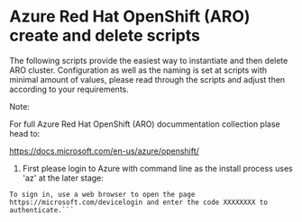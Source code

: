 # Azure Red Hat OpenShift (ARO) create and delete scripts

The following scripts provide the easiest way to instantiate and then delete ARO cluster. Configuration as well as the naming is set at scripts with minimal amount of values, please read through the scripts and adjust then according to your requirements.

Note:

For full Azure Red Hat OpenShift (ARO) docummentation collection plase head to:

https://docs.microsoft.com/en-us/azure/openshift/

1. First please login to Azure with command line as the install process uses 'az' at the later stage:

``` az login --use-device-code
To sign in, use a web browser to open the page https://microsoft.com/devicelogin and enter the code XXXXXXXX to authenticate.```
